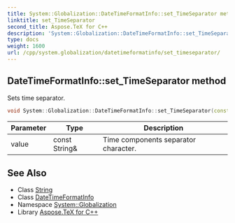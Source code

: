 ```yaml
---
title: System::Globalization::DateTimeFormatInfo::set_TimeSeparator method
linktitle: set_TimeSeparator
second_title: Aspose.TeX for C++
description: 'System::Globalization::DateTimeFormatInfo::set_TimeSeparator method. Sets time separator in C++.'
type: docs
weight: 1600
url: /cpp/system.globalization/datetimeformatinfo/set_timeseparator/
---
```

## DateTimeFormatInfo::set_TimeSeparator method


Sets time separator.

```cpp
void System::Globalization::DateTimeFormatInfo::set_TimeSeparator(const String &value)
```


| Parameter | Type | Description |
| --- | --- | --- |
| value | const String\& | Time components separator character. |

## See Also

* Class [String](../../../system/string/)
* Class [DateTimeFormatInfo](../)
* Namespace [System::Globalization](../../)
* Library [Aspose.TeX for C++](../../../)
